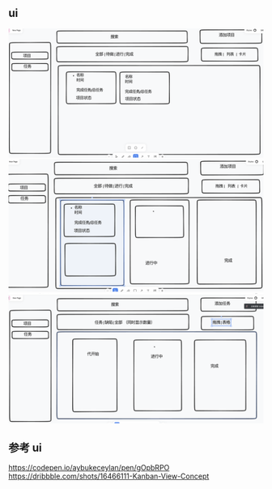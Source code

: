 <!--
 * @Author: your name
 * @Date: 2021-11-28 15:33:14
 * @LastEditTime: 2021-12-14 20:49:09
 * @LastEditors: Please set LastEditors
 * @Description: 打开koroFileHeader查看配置 进行设置: https://github.com/OBKoro1/koro1FileHeader/wiki/%E9%85%8D%E7%BD%AE
 * @FilePath: /g-pm/REAMDE.md
-->
## ui
<img src="./img/1.png" />
<img src="./img/2.png" />
<img src="./img/3.png" />


## 参考 ui
https://codepen.io/aybukeceylan/pen/gOpbRPO
https://dribbble.com/shots/16466111-Kanban-View-Concept